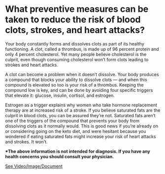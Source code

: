 # What preventive measures can be taken to reduce the risk of blood clots, strokes, and heart attacks?

Your body constantly forms and dissolves clots as part of its healthy functioning. A clot, called a thrombus, is made up of 96 percent protein and only 4 percent cholesterol. Yet many people believe cholesterol is the culprit, even though consuming cholesterol won’t form clots leading to strokes and heart attacks.

A clot can become a problem when it doesn’t dissolve. Your body produces a compound that blocks your ability to dissolve clots — and when this compound is elevated so too is your risk of a thrombus. Keeping the compound low is key, and can be done by avoiding four specific triggers that elevate it: glucose, insulin, cortisol, and estrogen.

Estrogen as a trigger explains why women who take hormone replacement therapy are at increased risk of a stroke. If you believe saturated fats are the culprit in blood clots, you can be assured they’re not. Saturated fats aren’t one of the triggers of the compound that prevents your body from dissolving clots as it normally would. This is good news if you’re already on or considering going on the keto diet, and were hesitant because you wondered if eating saturated fats might increase your risk of heart attacks and strokes. It won’t.

**\*The above information is not intended for diagnosis. If you have any health concerns you should consult your physician.**

 [See Video/Image/Document](https://hls-player.drberg.com/asset?path=migrated-assets/how-to-prevent-blood-clots-strokes-heart-attacks-tips-by-drberg)